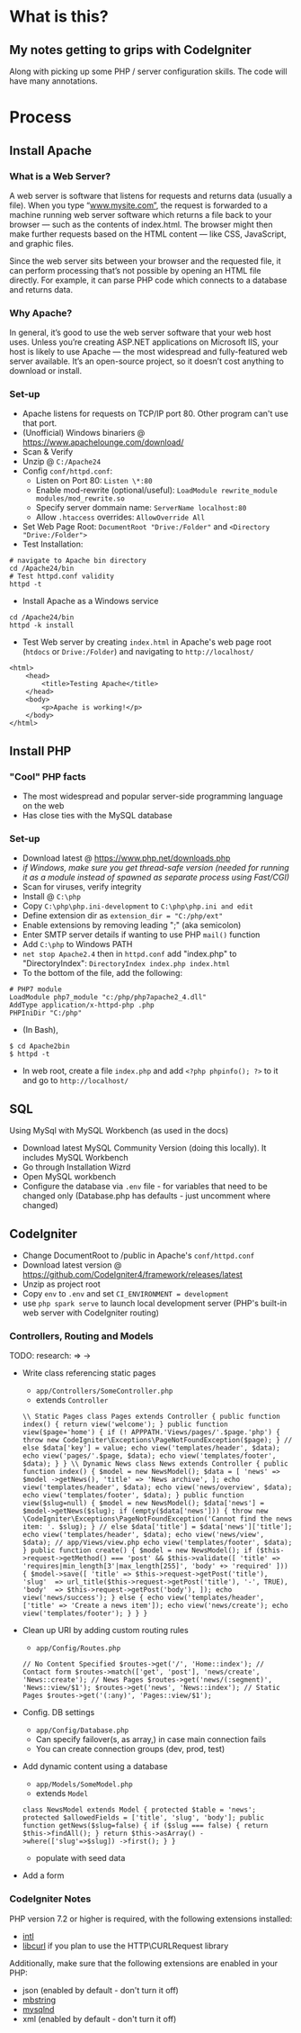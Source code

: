 # What is this?

## My notes getting to grips with CodeIgniter
Along with picking up some PHP / server configuration skills. The code will have many annotations.

# Process

## Install Apache

### What is a Web Server?

A web server is software that listens for requests and returns data (usually a file). When you type “www.mysite.com”, the request is forwarded to a machine running web server software which returns a file back to your browser — such as the contents of index.html. The browser might then make further requests based on the HTML content — like CSS, JavaScript, and graphic files.

Since the web server sits between your browser and the requested file, it can perform processing that’s not possible by opening an HTML file directly. For example, it can parse PHP code which connects to a database and returns data.

### Why Apache?

In general, it’s good to use the web server software that your web host uses. Unless you’re creating ASP.NET applications on Microsoft IIS, your host is likely to use Apache — the most widespread and fully-featured web server available. It’s an open-source project, so it doesn’t cost anything to download or install.

### Set-up
* Apache listens for requests on TCP/IP port 80. Other program can't use that port.
* (Unofficial) Windows binariers @ https://www.apachelounge.com/download/
* Scan & Verify
* Unzip @ `C:/Apache24`
* Config `conf/httpd.conf`:
	* Listen on Port 80: `Listen \*:80`
	* Enable mod-rewrite (optional/useful): `LoadModule rewrite_module modules/mod_rewrite.so`
	* Specify server dommain name: `ServerName localhost:80`
	* Allow `.htaccess` overrides: `AllowOverride All`
* Set Web Page Root: `DocumentRoot "Drive:/Folder"` and `<Directory "Drive:/Folder">`
* Test Installation:
```
# navigate to Apache bin directory
cd /Apache24/bin
# Test httpd.conf validity
httpd -t
```
* Install Apache as a Windows service
```
cd /Apache24/bin
httpd -k install
```
* Test Web server by creating `index.html` in Apache's web page root (`htdocs` or `Drive:/Folder`) and navigating to `http://localhost/`
```
<html>
    <head>
        <title>Testing Apache</title>
    </head>
    <body>
        <p>Apache is working!</p>
    </body>
</html>
```

## Install PHP

### "Cool" PHP facts
* The most widespread and popular server-side programming language on the web
* Has close ties with the MySQL database

### Set-up
* Download latest @ https://www.php.net/downloads.php
* 	*if Windows, make sure you get thread-safe version (needed for running it as a module instead of spawned as separate process using Fast/CGI)*
* Scan for viruses, verify integrity
* Install @ `C:\php`
* Copy `C:\php\php.ini-development` to `C:\php\php.ini and edit`
* Define extension dir as `extension_dir = "C:/php/ext"`
* Enable extensions by removing leading ";" (aka semicolon)
* Enter SMTP server details if wanting to use PHP `mail()` function
* Add `C:\php` to Windows PATH
* `net stop Apache2.4` then in `httpd.conf` add "index.php" to "DirectoryIndex": `DirectoryIndex index.php index.html`
* To the bottom of the file, add the following:
```
# PHP7 module
LoadModule php7_module "c:/php/php7apache2_4.dll"
AddType application/x-httpd-php .php
PHPIniDir "C:/php"
```
* (In Bash),
```
$ cd Apache2bin
$ httpd -t
```
* In web root, create a file `index.php` and add `<?php phpinfo(); ?>` to it and go to `http://localhost/`


## SQL
Using MySql with MySQL Workbench (as used in the docs)
* Download latest MySQL Community Version (doing this locally). It includes MySQL Workbench
* Go through Installation Wizrd
* Open MySQL workbench
* Configure the database via `.env` file - for variables that need to be changed only (Database.php has defaults - just uncomment where changed)


## CodeIgniter
* Change DocumentRoot to /public in Apache's `conf/httpd.conf`
* Download latest version @ https://github.com/CodeIgniter4/framework/releases/latest
* Unzip as project root
* Copy `env` to `.env` and set `CI_ENVIRONMENT = development`
* use `php spark serve` to launch local development server (PHP's built-in web server with CodeIgniter routing)

### Controllers, Routing and Models

TODO:
research:
=>
->


*   Write class referencing static pages
    - `app/Controllers/SomeController.php`
    - extends `Controller`

    `\\ Static Pages
    class Pages extends Controller
    {
        public function index() { return view('welcome'); }
        public function view($page='home')
        {
            if (! APPPATH.'Views/pages/'.$page.'php')
            { throw new CodeIgniter\Exceptions\PageNotFoundException($page); }
            // else
            $data['key'] = value;
            echo view('templates/header', $data);
            echo view('pages/'.$page, $data);
            echo view('templates/footer', $data);
        }
    }
    \\ Dynamic News
    class News extends Controller
    {
        public function index()
        {
            $model = new NewsModel();
            $data = [
                'news' => $model ->getNews(),
                'title' => 'News archive',
            ];
            echo view('templates/header', $data);
            echo view('news/overview', $data);
            echo view('templates/footer', $data);
        }
        public function view($slug=null)
        {
            $model = new NewsModel();
            $data['news'] = $model->getNews($slug);
            if (empty($data['news']))
            { throw new \CodeIgniter\Exceptions\PageNotFoundException('Cannot find the news item: '. $slug); }
            // else
            $data['title'] = $data['news']['title'];
            echo view('templates/header', $data);
            echo view('news/view', $data); // app/Views/view.php
            echo view('templates/footer', $data);
        }
        public function create()
        {
            $model = new NewsModel();
            if ($this->request->getMethod() === 'post' && $this->validate([
                'title' => 'requires|min_length[3'|max_length[255]',
                'body' +> 'required'
            ]))
            {
                $model->save([
                    'title' => $this->request->getPost('title'),
                    'slug'  => url_title($this->request->getPost('title'), '-', TRUE),
                    'body'  => $this->request->getPost('body'),
                ]);
                echo view('news/success');
            }
            else
            {
                echo view('templates/header', ['title' => 'Create a news item']);
                echo view('news/create');
                echo view('templates/footer');
            }
        }
    }`

*   Clean up URI by adding custom routing rules
    - `app/Config/Routes.php`

    `// No Content Specified
    $routes->get('/', 'Home::index');
    // Contact form
    $routes->match(['get', 'post'], 'news/create', 'News::create');
    // News Pages
    $routes->get('news/(:segment)', 'News::view/$1');
    $routes->get('news', 'News::index');
    // Static Pages
    $routes->get('(:any)', 'Pages::view/$1');`

*   Config. DB settings
    - `app/Config/Database.php`
    - Can specify failover(s, as array,) in case main connection fails
    - You can create connection groups (dev, prod, test)
*   Add dynamic content using a database
    - `app/Models/SomeModel.php`
    - extends `Model`
    
    `class NewsModel extends Model
    {
        protected $table = 'news';
        protected $allowedFields = ['title', 'slug', 'body'];
        public function getNews($slug=false)
        {
            if ($slug === false)
            {
                return $this->findAll();
            }
            return $this->asArray()
                        ->where(['slug'=>$slug])
                        ->first();
        }
    }`

    - populate with seed data
*   Add a form



### CodeIgniter Notes

PHP version 7.2 or higher is required, with the following extensions installed: 

- [intl](http://php.net/manual/en/intl.requirements.php)
- [libcurl](http://php.net/manual/en/curl.requirements.php) if you plan to use the HTTP\CURLRequest library

Additionally, make sure that the following extensions are enabled in your PHP:

- json (enabled by default - don't turn it off)
- [mbstring](http://php.net/manual/en/mbstring.installation.php)
- [mysqlnd](http://php.net/manual/en/mysqlnd.install.php)
- xml (enabled by default - don't turn it off)